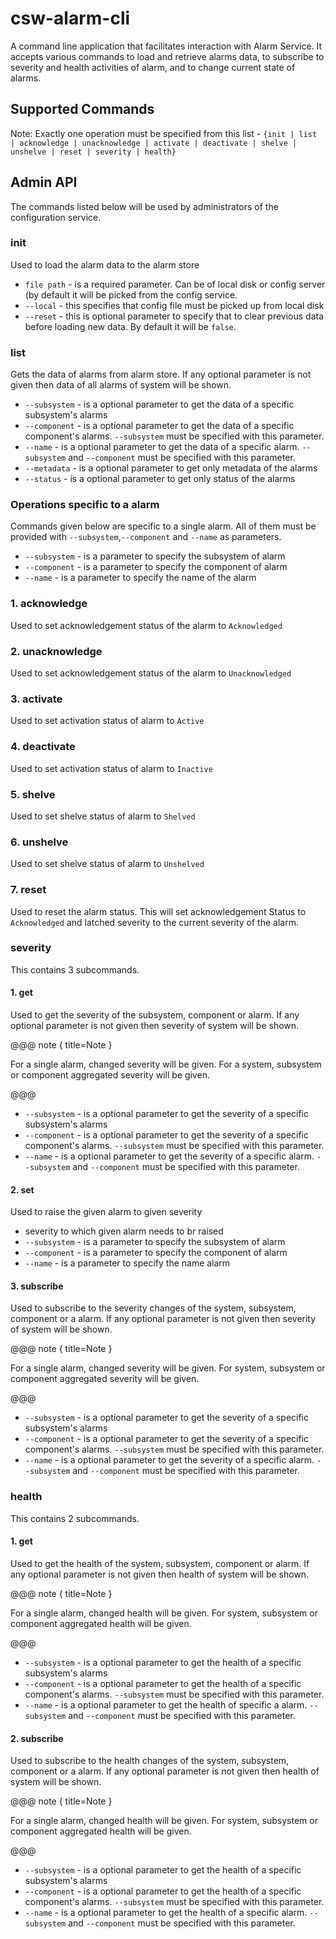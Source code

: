 # csw-alarm-cli

A command line application that facilitates interaction with Alarm Service. It accepts various commands to load and retrieve alarms data,
to subscribe to severity and health activities of alarm, and to change current state of alarms.

## Supported Commands

Note: Exactly one operation must be specified from this list - `{init | list | acknowledge | unacknowledge | activate | deactivate | shelve | unshelve | reset | severity | health}`

## Admin API
The commands listed below will be used by administrators of the configuration service.

### init
Used to load the alarm data to the alarm store

* `file path` - is a required parameter. Can be of local disk or config server (by default it will be picked from the config service.
* `--local` - this specifies that config file must be picked up from local disk
* `--reset` - this is optional parameter to specify that to clear previous data before loading new data. By default it will be `false`.

### list
Gets the data of alarms from alarm store. If any optional parameter is not given then data of all alarms of system will be shown.

* `--subsystem` - is a optional parameter to get the data of a specific subsystem's alarms
* `--component` - is a optional parameter to get the data of a specific component's alarms. `--subsystem` must be specified with this parameter.
* `--name` - is a optional parameter to get the data of a specific alarm. `--subsystem` and `--component` must be specified with this parameter.
* `--metadata` - is a optional parameter to get only metadata of the alarms
* `--status` - is a optional parameter to get only status of the alarms

### Operations specific to a alarm

Commands given below are specific to a single alarm. All of them must be provided with `--subsystem`,`--component` and `--name` as parameters.

* `--subsystem` - is a parameter to specify the subsystem of alarm
* `--component` - is a parameter to specify the component of alarm
* `--name` - is a parameter to specify the name of the alarm

### 1. acknowledge
Used to set acknowledgement status of the alarm to `Acknowledged`

### 2. unacknowledge
Used to set acknowledgement status of the alarm to `Unacknowledged`

### 3. activate
Used to set activation status of alarm to `Active`

### 4. deactivate
Used to set activation status of alarm to `Inactive`

### 5. shelve
Used to set shelve status of alarm to `Shelved`

### 6. unshelve
Used to set shelve status of alarm to `Unshelved`

### 7. reset
Used to reset the alarm status. This will set acknowledgement Status to `Acknowledged` and latched severity to the current severity of the alarm.


### severity

This contains 3 subcommands.

#### 1. get
Used to get the severity of the subsystem, component or alarm. If any optional parameter is not given then severity of system will be shown.

@@@ note { title=Note }

For a single alarm, changed severity will be given. For a system, subsystem or component aggregated severity will be given.

@@@

* `--subsystem` - is a optional parameter to get the severity of a specific subsystem's alarms
* `--component` - is a optional parameter to get the severity of a specific component's alarms. `--subsystem` must be specified with this parameter.
* `--name` - is a optional parameter to get the severity of a specific alarm. `--subsystem` and `--component` must be specified with this parameter.

#### 2. set
Used to raise the given alarm to given severity

* severity to which given alarm needs to br raised
* `--subsystem` - is a parameter to specify the subsystem of alarm
* `--component` - is a parameter to specify the component of alarm
* `--name` - is a parameter to specify the name alarm

#### 3. subscribe
Used to subscribe to the severity changes of the system, subsystem, component or a alarm. If any optional parameter is not given then severity of system will be shown.

@@@ note { title=Note }

For a single alarm, changed severity will be given. For system, subsystem or component aggregated severity will be given.

@@@

* `--subsystem` - is a optional parameter to get the severity of a specific subsystem's alarms
* `--component` - is a optional parameter to get the severity of a specific component's alarms. `--subsystem` must be specified with this parameter.
* `--name` - is a optional parameter to get the severity of a specific alarm. `--subsystem` and `--component` must be specified with this parameter.


### health
 This contains 2 subcommands.

#### 1. get

Used to get the health of the system, subsystem, component or alarm. If any optional parameter is not given then health of system will be shown.

@@@ note { title=Note }

For a single alarm, changed health will be given. For system, subsystem or component aggregated health will be given.

@@@

* `--subsystem` - is a optional parameter to get the health of a specific subsystem's alarms
* `--component` - is a optional parameter to get the health of a specific component's alarms. `--subsystem` must be specified with this parameter.
* `--name` - is a optional parameter to get the health of specific a alarm. `--subsystem` and `--component` must be specified with this parameter.

#### 2. subscribe
Used to subscribe to the health changes of the system, subsystem, component or a alarm. If any optional parameter is not given then health of system will be shown.

@@@ note { title=Note }

For a single alarm, changed health will be given. For system, subsystem or component aggregated health will be given.

@@@

* `--subsystem` - is a optional parameter to get the health of a specific subsystem's alarms
* `--component` - is a optional parameter to get the health of a specific component's alarms. `--subsystem` must be specified with this parameter.
* `--name` - is a optional parameter to get the health of a specific alarm. `--subsystem` and `--component` must be specified with this parameter.
